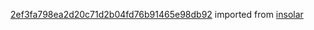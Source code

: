 [2ef3fa798ea2d20c71d2b04fd76b91465e98db92](https://github.com/insolar/insolar/commit/2ef3fa798ea2d20c71d2b04fd76b91465e98db92) imported from [insolar](https://github.com/insolar/insolar)
